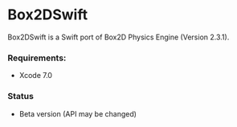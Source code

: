 # Box2DSwift

Box2DSwift is a Swift port of Box2D Physics Engine (Version 2.3.1).

### Requirements:
- Xcode 7.0

### Status
- Beta version (API may be changed)
